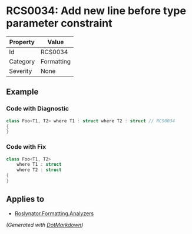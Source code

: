 # RCS0034: Add new line before type parameter constraint

| Property | Value      |
| -------- | ---------- |
| Id       | RCS0034    |
| Category | Formatting |
| Severity | None       |

## Example

### Code with Diagnostic

```csharp
class Foo<T1, T2> where T1 : struct where T2 : struct // RCS0034
{
}
```

### Code with Fix

```csharp
class Foo<T1, T2>
    where T1 : struct
    where T2 : struct
{
}
```

## Applies to

* [Roslynator.Formatting.Analyzers](https://www.nuget.org/packages/Roslynator.Formatting.Analyzers)


*\(Generated with [DotMarkdown](http://github.com/JosefPihrt/DotMarkdown)\)*